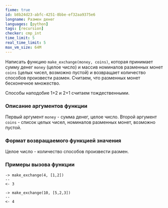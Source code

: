 ```yaml
---
fixme: true
id: b8b24d23-abfc-4251-8bbe-ef32aa9375e6
longname: Размен денег
languages: [python]
tags: [recursion]
checker: cmp_int
time_limit: 5
real_time_limit: 5
max_vm_size: 64M
---
```


Написать функцию `make_exchange(money, coins)`, которая принимает сумму денег `money` (целое число) и массив номиналов разменных монет `coins` (целых чисел, возможно пустой) и возвращает количество способов произвести размен.
Считаем, что разменных монет бесконечное множество.

Способы наподобие 1+2 и 2+1 считаем тождественными.

### Описание аргументов функции

Первый аргумент `money` - сумма денег, целое число.
Второй аргумент `coins` - список целых чисел, номиналов разменных монет, возможно пустой.

### Формат возвращаемого функцией значения

Целое число - количество способов произвести размен.

### Примеры вызова функции

```
-> make_exchange(4, [1,2])
--
<- 3
```

```
-> make_exchange(10, [5,2,3])
--
<- 4
```
